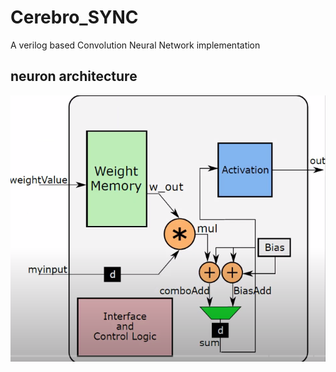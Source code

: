 # Cerebro_SYNC
A verilog based Convolution Neural Network implementation

## neuron architecture 
![alt text](/images/neuron.png)
